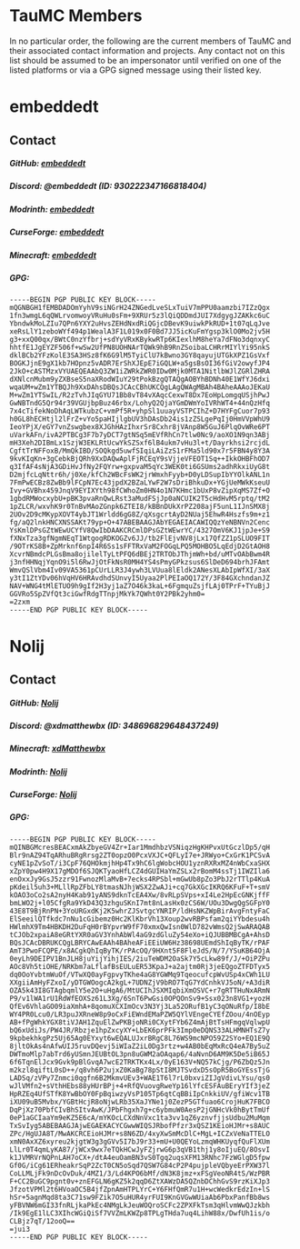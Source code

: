 # TauMC Members

In no particular order, the following are the current members of TauMC and their associated contact information and projects. Any contact not on this list should be assumed to be an impersonator until verified on one of the listed platforms or via a GPG signed message using their listed key.

# embeddedt

## Contact

##### GitHub: [embeddedt](https://github.com/embeddedt)
##### Discord: @embeddedt (ID: 930222347166818404)
##### Modrinth: [embeddedt](https://modrinth.com/user/embeddedt)
##### CurseForge: [embeddedt](https://legacy.curseforge.com/members/embeddedt/projects)
##### Minecraft: [embeddedt](https://namemc.com/profile/embeddedt.1)
##### GPG:
```
-----BEGIN PGP PUBLIC KEY BLOCK-----
mQGNBGH1fEMBDADOmYyhV9siNGrH24ZNGedLveSLxTuiV7mPPU0aamzbi7IZzQgx
1fn3wmgL6qQWLrvomwoyVRuHu0sFm+9XRUr5z3lQiQDDmdJUI7XdgygJZAKkc6uC
YbndwkMoLZIu7QPn6YXY2uHvsZEHdNxdRiQGjcDBevK9uiwkPkRUD+1t07qLqJve
xeRsLlY1zeboWYf494p1WealA3F1L019x0F0Bd7JJ5icKuFmYgsp3klO0Mo2jv5H
g3+xxQ00qx/BWtC0nzYfbrj+sdYyVRxKBykwRTp6KIexlhM8heYa7dFNo3dqnxyC
hhtfE1JgEYZF506f+wSw2UfPN8UOHNArTQWk9hB9RnZSoibaLCHRrMIYlYi95nkS
dklBCb2YFzKolE3SA3HSz8fK6G9lM5TyiClU7kBwno3GY8qayujUTGkXPZ1GsVxf
BOGKJjnE9gX1kb7HOpnz5vADR7ErShXJEpE7iGQLW+a5gsBsOI36fGiV2owyfJP4
2JkO+cASTMzxVYUAEQEAAbQ3ZW1iZWRkZWR0IDw0Mjk0MTA1NitlbWJlZGRlZHRA
dXNlcnMubm9yZXBseS5naXRodWIuY29tPokBzgQTAQgAOBYhBDNh40E1WfYJ6dxi
wqaUM+wZm1YTBQJh9XxDAhsDBQsJCAcCBhUKCQgLAgQWAgMBAh4BAheAAAoJEKaU
M+wZm1YTSwIL/R2zTvhJIqGYU71Bb8vT84vXAqcCexwT8Dx7EoHpLomgqUSjhPwJ
GwNBTndG5Qr94r39VGUjbpBuz46rbx/LohyQ2QjaYGmDWmYoIVRhWT4+44nQzHfq
7x4cTifekNoDhAqLWTkubzC+vmPf5R+yhpSl1uuayVSTPCIhZ+D7HYFgCuor7p93
h0GL8hECHtjl2lFrZ+vYo5paHIjlgbUV3hDAsDb24is1zZSLgePqIj0HmVVpWhU9
IeoYPjX/eGY7vnZswgbex8XJGhHAzIhxrSr8Cxhr8jVAnp8W5GuJ6PlqOvWRe6PT
uVarkAFn/ivA2PTBCg3F7b7yDCT7gtNSq5mEVfRhCn7tlw0Nc9/aoXO1N9qn3ABj
mH3Xeh2DIBmLx1SzjW3EKLRtUcwYkSZSxf6lB4ukm7vHu3l+t/Dayrkhsi2rcjdL
CgftTrNFFoxB/MmQkIBD/SOQkgd5uwfSIqiLAiZzS1rFMa5ld90x7r5FBN4y8Y3A
9kvKIqKn+3gCebkBjQRh9XxDAQwAplFjRCEqY9sVjjeVFEOT1Sq++IkkOHBFhOD7
q3IfAF4sNjA3GDiHvJfNy2FQYrw+gxpvaM5qYc3WEK0ti6GSUms2adhRkxiUyG8t
D2mjfcLqNttr6h/j0Xe/kfCh2WBcFsWK2jrWmxhFyyb+D0yLDSupIbYYOlkANL1n
7FmPwECBz8ZwBb9lFCpN7Ec43jpdX2BZaLYwF2W7sDriBhkuDx+YGjUeMWkKseuU
Ivy+GVBhx459JnqV9EYIXYth98fCWhoZm0HN4o1N7KHmc1bUxP8vZipXqMS7Zf+O
1gbdRMWocxybU+pBK3pvaRnQwLRst3aMudFSjJp0aNCUIK2T5cHdHvM5rptq/tM2
1pZLCR/wxvhK9r0TnBvMAoZGnpk6ZTEI8/kBBnDUkXrPZ208ajF5unL1IJnSMX8j
2UOv2D9cMKypXOVT4ybJT1Wrldd6gG8Z/qXsgcrtAyD2NUaj5EhwR4Hszfs9m+z1
fg/aQ2lnkHNCXNSSAKt79yp+O+47ABEBAAGJAbYEGAEIACAWIQQzYeNBNVn2Cenc
YsKmlDPsGZtWEwUCYfV8QwIbDAAKCRCmlDPsGZtWEwrYC/4327OmV6KJ1jpJe+S9
fXNxTza3gfNgmNEqT1WtgogRDKOGZv6JJ/tb2FlEjvNV8jLx17QfZZ1pSLUO9FIT
/9OTrKS8B+ZpMrknf6npI4R6Ss1sFFTRxVaM2FOGqLPQ5MOHBO5LqEdjD2GtAOH8
XcvrNBmdcPLGsBma8ojilelTyLtPFQ6dBEj2TRTObJThjmWh+bd/uMTvOAbBwm4R
j3nfHHNqjYqnO9i5l6RwJjOtFkNsR0MH4YS4sPmyGPkzsus6SlDeD694brhJFAmt
WmvQSlVbm4Iv09VA5361pCUrLLR3J4ywh3LVUua8lEldk2ANesXLAbIpWfXI/3aX
y3tI1ZtYDv06hVqHV6HRAvdhdSUnvyI5Uyaa2PlPEIaOQ172Y/3F84GXchndanJZ
NAV+WNG4tMlETUO9h9gIf2H3yj1aZ7O46k3kaL+6FgmquZsjfLAj0TPrF+TYuBjJ
GGVRo5SpZVfQt3ciGwfRdgTTnpjMkYk7QWht0Y2PBk2yhm0=
=2zxm
-----END PGP PUBLIC KEY BLOCK-----
```

# Nolij

## Contact

##### GitHub: [Nolij](https://github.com/Nolij)
##### Discord: @xdmatthewbx (ID: 348696829648437249)
##### Minecraft: [xdMatthewbx](https://namemc.com/profile/xdMatthewbx.1)
##### Modrinth: [Nolij](https://modrinth.com/user/Nolij)
##### CurseForge: [Nolij](https://legacy.curseforge.com/members/Nolij/projects)
##### GPG: 
```
-----BEGIN PGP PUBLIC KEY BLOCK-----
mQINBGMcresBEACxmAkZbyeGV4Zr+Iar1MmdhbzVSNiqzHgKHPvxUtGczlDp5/qH
Blr9nAZ94TqARhuBRgRrsg2ZT0opzO0PcxVXJC+QFLyI7e+JRWyo+CxGrK1PCSvA
cyNE1pZvSoT/i3CpF76QHOkmjhHp4Tx9hC6lgWobcHOU1yznRXRxMZ4nWbCxaSHX
xZpY0pw4H9X17gMDOf6SJQKTyaoHfLCZ4dGUIHaYmZSLx2rBomM4ssTj1IWZIla6
enOxxJy9GsJ5zzr91FwnozMlaMvB+7ecks4RPSbl+mGwUb8pZo3PbJ2rTTlp4KuA
pKdeil5uh3+MLllRpZFbLY8tmasNJhjWSX2ZwAJi+cq7GkXGcIKRQ6KFuF+T+smV
kOAO3oCo2sA2nyH4Kab91yANS9dknTcEA4Xw/8vRLpSVps+xI4Le2HpEcGNKjffF
bmLWO2j+l05CfgRa9YkD43Q3zhguSKnI7mt8nLasHx0zCS6W/UOu3DwgQgSGFpY0
43E8T9BjRnPN+3YoURGxdKj2K5whrZJSvtgcYNRIP/ldHsNKZWpBirAvgFntyFaC
ElSeeilQTfkdc7nNu1cGibemz0Hc2KlKbrVh13Xoup2wvRBPsfam2qiYYbdesu4h
HWlmhX9Tm4HBKDH2DuFqH0rBYpvrW9fF70xmxQwIsn0WlD782vWmsQ2jSwARAQAB
tCJOb2xpaiA8eGRtYXR0aGV3YnhAbWl4aG9zdGluZy54eXo+iQJUBBMBCgA+AhsD
BQsJCAcDBRUKCQgLBRYCAwEAAh4BAheAFiEEiUW6Hz38698UEmdShIqByTK/rPAF
AmT3PwoFCQPE/x8ACgkQhIqByTK/rPAcOQ/9HXnt5F8FleJdS/N/7/YSuKB64OjA
0eyLh9DEIPV1BnJLH8juYijYihjIES/2iuTeWDM2OaSk7Y5cLkw89f/J/+OiPZPu
AOc8Vh5tiOHE/NRKbm7aLflafBsEULuER53KpaJ+a2ajtm0Rj3jeEQgoZTFDTyx5
dq0OoYvbtmWuOf/VTwXQ0ayFgpvyTKhe4aG8YGWMq9TqeocufcpWvUSp4xCWh1LU
XXgiiAmHyFZxoI/yDTGWOogcA2kgL+7UDNZjV9bRO7TqG7YdCnhkVJ5oN/+A3diR
OZA5k43I8GTAgbqmlY5e2O+uHgA6/MtUCIhJSXMIqbiXmOSVC+r7gRTTHuNxARmN
P9/v1lWA1rU1RdWfEOXSz61L3Xg/6SnT6PwGsi0OPQOnSv9+Ssx023n8VG1+yozH
QfEv6VhlaGO09iaXmhA+8qomuXCXImOcv3N3Yj3La52ORufB1yC3qONuRfp/I8bE
WY4PR0Lcu0/LR3puJXRneW8p9oCxFiEWndEMaPZW5QYlVEngeCYEfZOou/4nOEyp
AB+fPgWhkYGX8tiVJAH1ZquElZwPKBjoNRi0CXytFYb6Z4mAjBtTsHFmgqVqlwpU
bQ6xUdiJs/PW4JR/Rbzje1hpZxcyXY+LbEK6prPFk3Imp0eDQNS33ALHMNHTsZ7y
9kpbekhkgPz5Uj65Ag0EYxyt6wEQALUJxrBRgC8L76WS9mcNPO59Z2SYo+EQ1E9Q
8jltOkAs4nAfwUIJ5ruvDQevj5iWIaZ2iL0Dg3rtz+w4AB0bEqMxRcQ4eA7By5uZ
DWTmoMlp7abTrd6yUSmnJEUBtOL3pn8uGWM2aOAqap6/4aNvnD6AM9K5De5iB65J
6f6TqnElJcx9Gvk9pBlGvqA7wcE2TRKTKx4Lx/0yE163V+NQ57kCjg/P6ZbQz5Jn
m2kzl8qiftL0sD++/q8vh6P2ujxZ0KaBg78pStI8MJTSvdxD5sOpR5BoGYEssTjG
LADSq/zVPy7Znmci0qgfn6B2MkmvUEv3+WAE1T6l7rL0bxviZIJgVdivLYsu/qs0
wJlVMfn2+sVthHEbs88yHUrBPj+4+RfQVuovgRweYp16lYfcESFAuBEryYIf3jeZ
HpRZEq4UfSTfK8YwBbOY0FpBqiwzyVsP105Tp6qtCqBBiIpCnkkiUV/gfiWcv1TB
iXU09uB5Mvbx/YGBtHcjR8oNjwLRb35XaJYNe1j0ZezP5GTfuao6CrojHuK7FBCO
DqPjXz70PbfCIvBhSItvAwK/JPbFhgxh7g+c6ybmuW0AesP2jGNHcVk0hBytTmUf
0eP1aGCIaaYm9eKZ5E6cA/mYKOcLCXdNnVxc1ta3vv1qZ6yznvfjjsUdbu2MuMqm
TxSvIyg5ABEBAAGJAjwEGAEKACYCGwwWIQSJRbofPfzr3xQSZ1KEioHJMr+s8AUC
ZPc/HgUJA8T/MwAKCRCEioHJMr+s8N6ZD/4xyXwSmMcDlC+MgL+ICZxVeNaTTELO
xmN0AxXZ6xyreu2kjgtW3g3gGVv5I7bJ9r33+mU+U0QEYoLzmqWHKUyqfQuFlXUm
LlLr0T4qmLyKA87/jWCx9wx7eTQkHCwJyFZjrwG6p3qVB1thj1y8oIjuEQ/8OsvI
k1JVMRVrNQPnLAH7oCX+/dtA4euOamBN3vS0Tgq2uqsXFM13RNhc7FzWGlgD5fpw
Gf0G/iCg61ERheakrSqP2ZcT0CN5oSqd7QSW7G84cP2P4pujpleVQbyeErPXW37l
CoLLMLjFk9nDcOvDuk/4MZ1/3/Ld4KPO6bMf/dN3K8jmz+xFSgVeoNR4tS/WzPBR
F+CC2BuGC9pgnt0v+znEFGLN6gKZ5k2qqD6ZtXAWzDA5QZnbDChhGvS9rzKiXJp3
JfzotVPMl2t6HVoaOC5B4jfZpnAmHTPLYrC+Y6FHfQmR7u1H+wcWedkrEdzIn+lS
hSr+5agnMqd8ta3C71sw9FZik7O5uHUR4yrFUI9KnGVGwWUiaAb6PbxPanfBb8ws
yFBVNW6mGI33fnRLjkaPkEc4NMgLkJeuWOQroSCFc2ZPXFkTsm3qHlvmWwQJzkbh
/Ik9EgE1lLC3XIhcWGiQiSf7VVZmLKWZp8TPLgTHda7uq4LihW88x/DwfUh1is/o
CLBjz7qT/12ooQ==
=jui3
-----END PGP PUBLIC KEY BLOCK-----
```